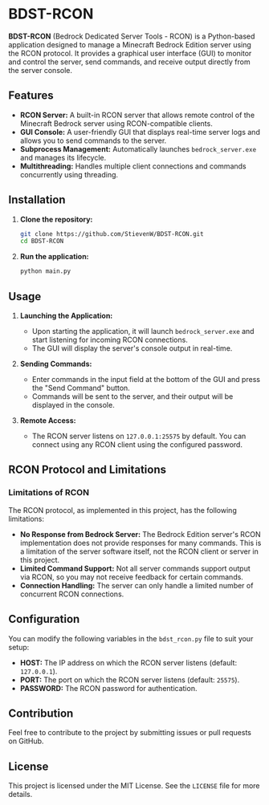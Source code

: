 # BDST-RCON

**BDST-RCON** (Bedrock Dedicated Server Tools - RCON) is a Python-based application designed to manage a Minecraft Bedrock Edition server using the RCON protocol. It provides a graphical user interface (GUI) to monitor and control the server, send commands, and receive output directly from the server console.

## Features

- **RCON Server:** A built-in RCON server that allows remote control of the Minecraft Bedrock server using RCON-compatible clients.
- **GUI Console:** A user-friendly GUI that displays real-time server logs and allows you to send commands to the server.
- **Subprocess Management:** Automatically launches `bedrock_server.exe` and manages its lifecycle.
- **Multithreading:** Handles multiple client connections and commands concurrently using threading.

## Installation

1. **Clone the repository:**
    ```bash
    git clone https://github.com/StievenW/BDST-RCON.git
    cd BDST-RCON
    ```

2. **Run the application:**
    ```bash
    python main.py
    ```

## Usage

1. **Launching the Application:**
   - Upon starting the application, it will launch `bedrock_server.exe` and start listening for incoming RCON connections.
   - The GUI will display the server's console output in real-time.

2. **Sending Commands:**
   - Enter commands in the input field at the bottom of the GUI and press the "Send Command" button.
   - Commands will be sent to the server, and their output will be displayed in the console.

3. **Remote Access:**
   - The RCON server listens on `127.0.0.1:25575` by default. You can connect using any RCON client using the configured password.

## RCON Protocol and Limitations

### Limitations of RCON

The RCON protocol, as implemented in this project, has the following limitations:
- **No Response from Bedrock Server:** The Bedrock Edition server's RCON implementation does not provide responses for many commands. This is a limitation of the server software itself, not the RCON client or server in this project.
- **Limited Command Support:** Not all server commands support output via RCON, so you may not receive feedback for certain commands.
- **Connection Handling:** The server can only handle a limited number of concurrent RCON connections.

## Configuration

You can modify the following variables in the `bdst_rcon.py` file to suit your setup:
- **HOST:** The IP address on which the RCON server listens (default: `127.0.0.1`).
- **PORT:** The port on which the RCON server listens (default: `25575`).
- **PASSWORD:** The RCON password for authentication.

## Contribution

Feel free to contribute to the project by submitting issues or pull requests on GitHub.

## License

This project is licensed under the MIT License. See the `LICENSE` file for more details.
